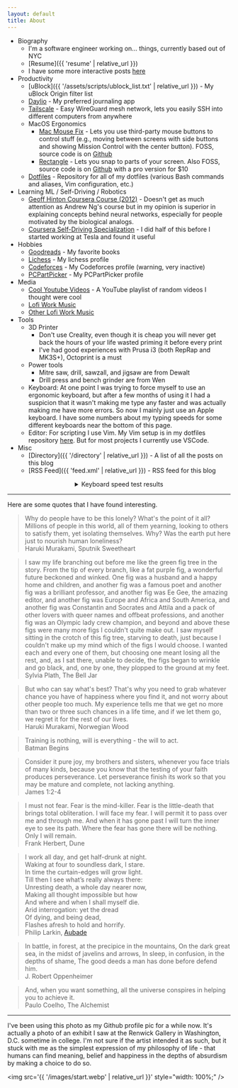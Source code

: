 ```yaml
---
layout: default
title: About
---
```


- Biography
  - I'm a software engineer working on... things, currently based out of NYC
  - [Resume]({{ 'resume' | relative_url }})
  - I have some more interactive posts [here](https://lightning.bolte.cc/#/)
- Productivity
  - [uBlock]({{ '/assets/scripts/ublock_list.txt' | relative_url }}) - My uBlock Origin filter list
  - [Daylio](https://daylio.net/) - My preferred journaling app
  - [Tailscale](https://tailscale.com/) - Easy WireGuard mesh network, lets you easily SSH into different computers from anywhere
  - MacOS Ergonomics
    - [Mac Mouse Fix](https://mousefix.org/) - Lets you use third-party mouse buttons to control stuff (e.g., moving between screens with side buttons and showing Mission Control with the center button). FOSS, source code is on [Github](https://github.com/noah-nuebling/mac-mouse-fix)
    - [Rectangle](https://rectangleapp.com/) - Lets you snap to parts of your screen. Also FOSS, source code is on [Github](https://github.com/rxhanson/Rectangle) with a pro version for $10
  - [Dotfiles](https://github.com/codekansas/dotfiles) - Repository for all of my dotfiles (various Bash commands and aliases, Vim configuration, etc.)
- Learning ML / Self-Driving / Robotics
  - [Geoff Hinton Coursera Course (2012)](https://www.cs.toronto.edu/~hinton/coursera_lectures.html) - Doesn't get as much attention as Andrew Ng's course but in my opinion is superior in explaining concepts behind neural networks, especially for people motivated by the biological analogs.
  - [Coursera Self-Driving Specialization](https://www.coursera.org/specializations/self-driving-cars) - I did half of this before I started working at Tesla and found it useful
- Hobbies
  - [Goodreads](https://www.goodreads.com/review/list/56667319-benjamin?shelf=favorites) - My favorite books
  - [Lichess](https://lichess.org/@/bkbolte18) - My lichess profile
  - [Codeforces](https://codeforces.com/profile/codekansas) - My Codeforces profile (warning, very inactive)
  - [PCPartPicker](https://pcpartpicker.com/user/codekansas/) - My PCPartPicker profile
- Media
  - [Cool Youtube Videos](https://www.youtube.com/playlist?list=PLGukhZ1bCGDiwUPP0ze59FOGjZr21Aicp) - A YouTube playlist of random videos I thought were cool
  - [Lofi Work Music](https://www.youtube.com/watch?v=jfKfPfyJRdk)
  - [Other Lofi Work Music](https://open.spotify.com/artist/7sKOw5KIGmCldJ8wkQhGQo?si=O0LluUKzSX6gmwzeZVQAzg)
- Tools
  - 3D Printer
    - Don't use Creality, even though it is cheap you will never get back the hours of your life wasted priming it before every print
    - I've had good experiences with Prusa i3 (both RepRap and MK3S+), Octoprint is a must
  - Power tools
    - Mitre saw, drill, sawzall, and jigsaw are from Dewalt
    - Drill press and bench grinder are from Wen
  - Keyboard: At one point I was trying to force myself to use an ergonomic keyboard, but after a few months of using it I had a suspicion that it wasn't making me type any faster and was actually making me have more errors. So now I mainly just use an Apple keyboard. I have some numbers about my typing speeds for some different keyboards near the bottom of this page.
  - Editor: For scripting I use Vim. My Vim setup is in my dotfiles repository [here](https://github.com/codekansas/dotfiles). But for most projects I currently use VSCode.
- Misc
  - [Directory]({{ '/directory' | relative_url }}) - A list of all the posts on this blog
  - [RSS Feed]({{ 'feed.xml' | relative_url }}) - RSS feed for this blog

<details>
<summary style="margin: auto; text-align: center;">Keyboard speed test results</summary>
<div>
<ul>
  <li><a>Apple</a>: Apple Magic Keyboard (Wired)</li>
  <li><a>Mechanical</a>: Das Keyboard Model S</li>
  <li><a>Ergonomic</a>: Perixx Periduo-406</li>
</ul>
<table style="margin-top: 1em;">
  <thead>
    <tr>
      <th>Keyboard</th>
      <th>Trial</th>
      <th>Words per Minute</th>
      <th>Errors per Minute</th>
      <th>Adjusted Words per Minute</th>
    </tr>
  </thead>
  <tbody>
    <tr>
      <td>Apple</td>
      <td>1</td>
      <td>97</td>
      <td>2</td>
      <td>95</td>
    </tr>
    <tr>
      <td>Apple</td>
      <td>2</td>
      <td>99</td>
      <td>1</td>
      <td>98</td>
    </tr>
    <tr>
      <td>Apple</td>
      <td>3</td>
      <td>88</td>
      <td>5</td>
      <td>83</td>
    </tr>
    <tr>
      <td>Apple</td>
      <td>4</td>
      <td>103</td>
      <td>3</td>
      <td>100</td>
    </tr>
    <tr>
      <td>Apple</td>
      <td>5</td>
      <td>92</td>
      <td>2</td>
      <td>90</td>
    </tr>
    <tr>
      <td>Apple</td>
      <td>Aggregate</td>
      <td>95.8 +/- 2.6</td>
      <td>2.6 +/- 0.7</td>
      <td>93.2 +/- 3.1</td>
    </tr>
    <tr>
      <td>Mechanical</td>
      <td>1</td>
      <td>87</td>
      <td>4</td>
      <td>83</td>
    </tr>
    <tr>
      <td>Mechanical</td>
      <td>2</td>
      <td>90</td>
      <td>5</td>
      <td>85</td>
    </tr>
    <tr>
      <td>Mechanical</td>
      <td>3</td>
      <td>87</td>
      <td>3</td>
      <td>84</td>
    </tr>
    <tr>
      <td>Mechanical</td>
      <td>4</td>
      <td>89</td>
      <td>1</td>
      <td>88</td>
    </tr>
    <tr>
      <td>Mechanical</td>
      <td>5</td>
      <td>90</td>
      <td>3</td>
      <td>87</td>
    </tr>
    <tr>
      <td>Mechanical</td>
      <td>Aggregate</td>
      <td>88.6 +/- 0.7</td>
      <td>3.2 +/- 0.7</td>
      <td>85.4 +/- 0.9</td>
    </tr>
    <tr>
      <td>Ergonomic</td>
      <td>1</td>
      <td>95</td>
      <td>1</td>
      <td>94</td>
    </tr>
    <tr>
      <td>Ergonomic</td>
      <td>2</td>
      <td>80</td>
      <td>1</td>
      <td>79</td>
    </tr>
    <tr>
      <td>Ergonomic</td>
      <td>3</td>
      <td>92</td>
      <td>3</td>
      <td>89</td>
    </tr>
    <tr>
      <td>Ergonomic</td>
      <td>4</td>
      <td>85</td>
      <td>3</td>
      <td>82</td>
    </tr>
    <tr>
      <td>Ergonomic</td>
      <td>5</td>
      <td>101</td>
      <td>0</td>
      <td>101</td>
    </tr>
    <tr>
      <td>Ergonomic</td>
      <td>Aggregate</td>
      <td>90.6 +/- 3.7</td>
      <td>1.6 +/- 0.6</td>
      <td>89.0 +/- 4.0</td>
    </tr>
  </tbody>
</table>
</div>
</details>

<hr />

Here are some quotes that I have found interesting.

> Why do people have to be this lonely? What's the point of it all? Millions of people in this world, all of them yearning, looking to others to satisfy them, yet isolating themselves. Why? Was the earth put here just to nourish human loneliness?<br />
> Haruki Murakami, Sputnik Sweetheart

> I saw my life branching out before me like the green fig tree in the story. From the tip of every branch, like a fat purple fig, a wonderful future beckoned and winked. One fig was a husband and a happy home and children, and another fig was a famous poet and another fig was a brilliant professor, and another fig was Ee Gee, the amazing editor, and another fig was Europe and Africa and South America, and another fig was Constantin and Socrates and Attila and a pack of other lovers with queer names and offbeat professions, and another fig was an Olympic lady crew champion, and beyond and above these figs were many more figs I couldn't quite make out. I saw myself sitting in the crotch of this fig tree, starving to death, just because I couldn't make up my mind which of the figs I would choose. I wanted each and every one of them, but choosing one meant losing all the rest, and, as I sat there, unable to decide, the figs began to wrinkle and go black, and, one by one, they plopped to the ground at my feet.<br />
> Sylvia Plath, The Bell Jar

> But who can say what's best? That's why you need to grab whatever chance you have of happiness where you find it, and not worry about other people too much. My experience tells me that we get no more than two or three such chances in a life time, and if we let them go, we regret it for the rest of our lives.<br />
> Haruki Murakami, Norwegian Wood

> Training is nothing, will is everything - the will to act.<br />
> Batman Begins

> Consider it pure joy, my brothers and sisters, whenever you face trials of many kinds, because you know that the testing of your faith produces perseverance. Let perseverance finish its work so that you may be mature and complete, not lacking anything.<br />
> James 1:2-4

> I must not fear. Fear is the mind-killer. Fear is the little-death that brings total obliteration. I will face my fear. I will permit it to pass over me and through me. And when it has gone past I will turn the inner eye to see its path. Where the fear has gone there will be nothing. Only I will remain.<br />
> Frank Herbert, Dune

> I work all day, and get half-drunk at night.<br />
> Waking at four to soundless dark, I stare.<br />
> In time the curtain-edges will grow light.<br />
> Till then I see what’s really always there:<br />
> Unresting death, a whole day nearer now,<br />
> Making all thought impossible but how<br />
> And where and when I shall myself die.<br />
> Arid interrogation: yet the dread<br />
> Of dying, and being dead,<br />
> Flashes afresh to hold and horrify.<br />
> Philip Larkin, <a href="https://www.poetryfoundation.org/poems/48422/aubade-56d229a6e2f07">Aubade</a>

> In battle, in forest, at the precipice in the mountains, On the dark great sea, in the midst of javelins and arrows, In sleep, in confusion, in the depths of shame, The good deeds a man has done before defend him.<br />
> J. Robert Oppenheimer

> And, when you want something, all the universe conspires in helping you to achieve it.<br />
> Paulo Coelho, The Alchemist

<hr />

I've been using this photo as my Github profile pic for a while now. It's actually a photo of an exhibit I saw at the Renwick Gallery in Washington, D.C. sometime in college. I'm not sure if the artist intended it as such, but it stuck with me as the simplest expression of my philosophy of life - that humans can find meaning, belief and happiness in the depths of absurdism by making a choice to do so.

<img src='{{ '/images/start.webp' | relative_url }}' style="width: 100%;" />
